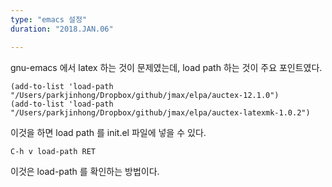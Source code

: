 ```yaml
---
type: "emacs 설정"
duration: "2018.JAN.06"

---
```


gnu-emacs 에서 latex 하는 것이 문제였는데, load path 하는 것이 주요 포인트였다.

	(add-to-list 'load-path "/Users/parkjinhong/Dropbox/github/jmax/elpa/auctex-12.1.0")
	(add-to-list 'load-path "/Users/parkjinhong/Dropbox/github/jmax/elpa/auctex-latexmk-1.0.2")

이것을 하면 load path 를 init.el 파일에 넣을 수 있다.

	C-h v load-path RET

이것은 load-path 를 확인하는 방법이다.
